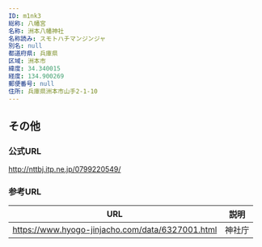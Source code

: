 ```yaml
---
ID: m1nk3
総称: 八幡宮
名称: 洲本八幡神社
名称読み: スモトハチマンジンジャ
別名: null
都道府県: 兵庫県
区域: 洲本市
緯度: 34.340015
経度: 134.900269
郵便番号: null
住所: 兵庫県洲本市山手2-1-10
---
```


## その他

### 公式URL

http://nttbj.itp.ne.jp/0799220549/

### 参考URL

| URL                                              | 説明   |
| ------------------------------------------------ | ------ |
| https://www.hyogo-jinjacho.com/data/6327001.html | 神社庁 |
